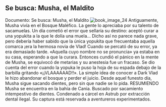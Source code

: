 ## Se busca: Musha, el Maldito
Documento: Se busca: Musha, el Maldito
![book_image_24](https://media.discordapp.net/attachments/1105643336989159555/1105648116054626375/24.jpg)
Antiguamente, Musha vivía en el Bosque Maléfico. La gente lo apreciaba por su talento de sacamuelas. Un día cometió el error que sellaría su destino: aceptó curar a una yopukita a la que le dolía una muela... Dicho así no parece nada grave, pero debería haber sabido que la única yopukita que frecuentaba aquella comarca ¡era la hermosa novia de Vlad! Cuando se percató de su error, ya era demasiado tarde. «Aquella cuyo nombre no se pronuncia» ya estaba en su casa, esperando a que la curara. Entonces cundió el pánico en la mente de Musha, se equivocó de metarias y su anestesia fue un fracaso. Se dio cuenta del error cuando la yopuka le puso la hoja de su espada debajo de la barbilla gritando «¡¡VLAAAAAAD!!». La simple idea de conocer a Dark Vlad le hizo abandonar el bosque y perder el juicio. Desde aquel funesto día, Musha sigue sacando dientes, pero sin que nadie se lo pida.
RESUMIENDO
Musha se encuentra en la bahía de Cania.
Buscado por sacamiento intempestivo de dientes.
Condenado a cárcel en Astrub por extracción dental ilegal.
Su captura está reservada a aventureros experimentados.
